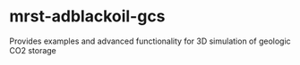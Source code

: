 # mrst-adblackoil-gcs
Provides examples and advanced functionality for 3D simulation of geologic CO2 storage
